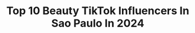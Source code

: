 ---
title: Top 10 Beauty TikTok Influencers In Sao Paulo In 2024
description: >-
  Find top beauty TikTok influencers in Sao Paulo in 2024. Most popular hashtags: #fyp #foryou #makeup #meme.
platform: TikTok
hits: 4
text_top: Identify the most popular TikTok accounts on inBeat.
text_bottom: Our search engine holds 4 TikTok influencers like this in Sao Paulo, Brazil for you to contact.
profiles:
  - username: "grumannn"
    fullname: >-
      Caroline Gruman
    bio: >-
      São Paulo, SP, Brazil Prazer, Carol, mas pode me chamar de Gruman✨ 🦋✨🪐
    location: "Brazil"
    followers: 13800
    engagement: 1687
    commentsToLikes: 0.058612
    id: ck9nh7yk6frss0j780pqisenq
    verified: false
    hashtags: "#makeup, #beauty, #fyp, #viral"
  - username: "afiveleseucinto"
    fullname: >-
      Felipe Souza 
    bio: >-
      God 1st 📍São Paulo 🇧🇷 Viajante 🧳
    location: "Brazil"
    followers: 33100
    engagement: 1006
    commentsToLikes: 0.018395
    id: ck81t1ob6ursi0j781t7n4mbw
    verified: false
    hashtags: "#viagens, #viagem, #paradise, #thailand"
  - username: "bettinakaplan_"
    fullname: >-
      BettinaKaplan
    bio: >-
      
    location: "Brazil"
    followers: 19500
    engagement: 348
    commentsToLikes: 0.019839
    id: ckbl6jqc34c2c0j23klsw9wra
    verified: false
    hashtags: "#skin, #ficaemcasa, #mascara, #foryou"
  - username: "diaanacunhaaa"
    fullname: >-
      DIANA CUNHA
    bio: >-
      nem puta, nem santa
    location: "Brazil"
    followers: 5430
    engagement: 338
    commentsToLikes: 0.027597
    id: ckava1ljohjb90j23r54unn7y
    verified: false
    hashtags: "#larasilva, #tainacosta, #muniknunes, #challenge"
  - username: "janataffarel"
    fullname: >-
      Janaina Taffarel
    bio: >-
      Beauty • Makeup INSTA: @janataffarel
    location: "Brazil"
    followers: 351400
    engagement: 1722
    commentsToLikes: 0.012760
    id: ck9aa7cocje4e0j78dxyx5vpg
    verified: true
    hashtags: "#quandoogravebateforte, #moleca, #beauty, #eyeliner"
  - username: "wandrumont"
    fullname: >-
      Wanderson Drumont
    bio: >-
      Beauty artist 👩‍🎨 Lipsync 🎙 Comedy 🤣
    location: "Brazil"
    followers: 15100
    engagement: 1478
    commentsToLikes: 0.101117
    id: ck9ng9mv5f2r00j78mi1hee7v
    verified: false
    hashtags: "#pravoc, #foryou, #makeup, #maquiagem"
  - username: "heygabsf"
    fullname: >-
      Gabs Floquet
    bio: >-
      ✨Midsize | Beauty | Self care✨
    location: "Brazil"
    followers: 109300
    engagement: 1212
    commentsToLikes: 0.039660
    id: ck8p07zbafjwy0j78k2l5mf3b
    verified: false
    hashtags: "#midsize, #bodypositivity, #midsizequeen, #2000s"
  - username: "rosiane.zyy"
    fullname: >-
      rosiane Zy
    bio: >-
      Mãe da @meltiemy ❤️ Cabeleireira (Rosiane Hair and Beauty) Atibaia-SP
    location: "Brazil"
    followers: 80200
    engagement: 1220
    commentsToLikes: 0.029391
    id: ckbkixbm3bhk90j23xixy4gex
    verified: false
    hashtags: "#dicaspronatal, #fy, #fyp, #telaverdecongelante"
  - username: "victorg_j"
    fullname: >-
      go¡s
    bio: >-
      ✨black beauty✨ 20y 🖤ig: @victtorjg🖤 🤍rumo aos 200k🤍
    location: "Brazil"
    followers: 199200
    engagement: 1893
    commentsToLikes: 0.013747
    id: ckb1bygui0nfp0j235i3eo8k7
    verified: false
    hashtags: "#viral, #fy, #fyp, #ablackhousebr"
  - username: "renatasantti"
    fullname: >-
      Renata Santti
    bio: >-
      makeup | beauty ✨ me segue no inst4 @renatasantti ✨
    location: "Brazil"
    followers: 538600
    engagement: 2043
    commentsToLikes: 0.019271
    id: ck9jx0qafyr8a0j78drmv1hyr
    verified: true
    hashtags: "#clown, #fyp, #kaguyaootsutsuki, #makeup"
---